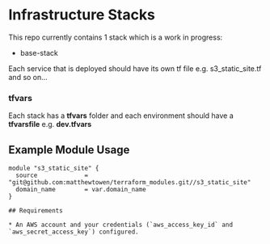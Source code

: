 # Infrastructure Stacks

This repo currently contains 1 stack which is a work in progress:

* base-stack

Each service that is deployed should have its own tf file e.g. s3_static_site.tf and so on...

### tfvars

Each stack has a **tfvars** folder and each environment should have a **tfvarsfile** e.g. **dev.tfvars**

## Example Module Usage

```HCL
module "s3_static_site" {
  source             = "git@github.com:matthewtowen/terraform_modules.git//s3_static_site"
  domain_name        = var.domain_name
}

## Requirements

* An AWS account and your credentials (`aws_access_key_id` and `aws_secret_access_key`) configured.
